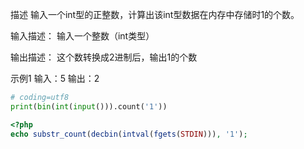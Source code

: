描述
输入一个int型的正整数，计算出该int型数据在内存中存储时1的个数。

输入描述：
 输入一个整数（int类型）

输出描述：
 这个数转换成2进制后，输出1的个数

示例1
输入：5
输出：2

```python
# coding=utf8
print(bin(int(input())).count('1'))
```

```php
<?php
echo substr_count(decbin(intval(fgets(STDIN))), '1');
```
